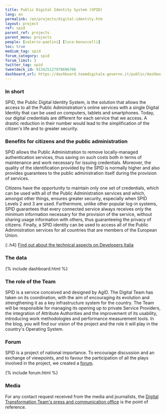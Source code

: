 ```yaml
---
title: Public Digital Identity System (SPID)
lang: en
permalink: /en/projects/digital-identity.htm
layout: project
ref: spid
parent_ref: projects
parent_menu: projects
people: [valerio-paolini] [luca-bonuccelli]
toc: true
medium_tag: spid
forum_category: spid
forum_limit: 3
twitter_tag: spid
tweetdeck_id: 913425127978696706
dashboard_url: https://dashboard.teamdigitale.governo.it/public/dashboard/5b0da6d7-3bc9-42fd-be12-24b3be247550
---
```


### In short

SPID, the Public Digital Identity System, is the solution that allows the access to all the Public Administration's online services with a single Digital Identity that can be used on computers, tablets and smartphones. Today, our digital credentials are different for each service that we access. A drastic reduction in their number would lead to the simplification of the citizen&#39;s life and to greater security.

### Benefits for citizens and the public administration

SPID allows the Public Administration to remove locally-managed authentication services, thus saving on such costs both in terms of maintenance and work necessary for issuing credentials. Moreover, the quality of the identification provided by the SPID is normally higher and also provides guarantees to the public administration itself during the provision of services.

Citizens have the opportunity to maintain only one set of credentials, which can be used with all of the Public Administration services and which, amongst other things, ensures greater security, especially when SPID Levels 2 and 3 are used. Furthermore, unlike other popular log-in systems, SPID guarantees that every connected service always receives only the minimum information necessary for the provision of the service, without sharing usage information with others, thus guaranteeing the privacy of citizens. Finally, a SPID identity can be used to access all of the Public Administration services for all countries that are members of the European Union.

{:.h4}
[Find out about the technical aspects on Developers Italia](https://developers.italia.it/it/spid/)

### The data

{% include dashboard.html %}

### The role of the Team

SPID is a service conceived and designed by AgID. The Digital Team has taken on its coordination, with the aim of encouraging its evolution and strengthening it as a key infrastructure system for the country. The Team will be responsible for managing its opening up to private Service Providers, the integration of Attribute Authorities and the improvement of its usability, introducing work methodologies and performance measurement tools.
In the blog, you will find our vision of the project and the role it will play in the country&#39;s Operating System.

### Forum
SPID is a project of national importance. To encourage discussion and an exchange of viewpoints, and to favour the participation of all the plays involved in the project, we created a [forum](https://forum.italia.it/c/spid).

{% include forum.html %}

### Media
For any contact request received from the media and journalists, the [Digital Transformation Team's press and communication office](https://teamdigitale.governo.it/en/contacts) is the point of reference.
